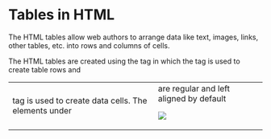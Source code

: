 # Tables in HTML

The HTML tables allow web authors to arrange data like text, images, links, other tables, etc. into rows and columns of cells.

The HTML tables are created using the <table> tag in which the <tr> tag is used to create table rows and <td> tag is used to create data cells. The elements under <td> are regular and left aligned by default

![](https://www.mediumpedia.com/wp-content/uploads/2020/08/Create-Tables-in-HTML.png)
